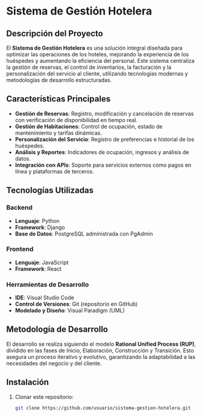 # Sistema de Gestión Hotelera

## Descripción del Proyecto
El **Sistema de Gestión Hotelera** es una solución integral diseñada para optimizar las operaciones de los hoteles, mejorando la experiencia de los huéspedes y aumentando la eficiencia del personal. Este sistema centraliza la gestión de reservas, el control de inventarios, la facturación y la personalización del servicio al cliente, utilizando tecnologías modernas y metodologías de desarrollo estructuradas.

## Características Principales
- **Gestión de Reservas**: Registro, modificación y cancelación de reservas con verificación de disponibilidad en tiempo real.
- **Gestión de Habitaciones**: Control de ocupación, estado de mantenimiento y tarifas dinámicas.
- **Personalización del Servicio**: Registro de preferencias e historial de los huéspedes.
- **Análisis y Reportes**: Indicadores de ocupación, ingresos y análisis de datos.
- **Integración con APIs**: Soporte para servicios externos como pagos en línea y plataformas de terceros.

## Tecnologías Utilizadas
### Backend
- **Lenguaje**: Python
- **Framework**: Django
- **Base de Datos**: PostgreSQL administrada con PgAdmin

### Frontend
- **Lenguaje**: JavaScript
- **Framework**: React

### Herramientas de Desarrollo
- **IDE**: Visual Studio Code
- **Control de Versiones**: Git (repositorio en GitHub)
- **Modelado y Diseño**: Visual Paradigm (UML)

## Metodología de Desarrollo
El desarrollo se realiza siguiendo el modelo **Rational Unified Process (RUP)**, dividido en las fases de Inicio, Elaboración, Construcción y Transición. Esto asegura un proceso iterativo y evolutivo, garantizando la adaptabilidad a las necesidades del negocio y del cliente.

## Instalación
1. Clonar este repositorio:
   ```bash
   git clone https://github.com/usuario/sistema-gestion-hotelera.git
